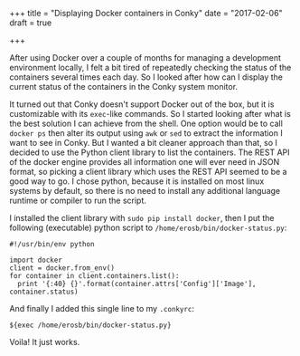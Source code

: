 +++
title = "Displaying Docker containers in Conky"
date = "2017-02-06"
draft = true

+++

After using Docker over a couple of months for managing a development environment locally, I felt a bit tired of repeatedly
checking the status of the  containers several times each day. So I looked after how can I display the current status of
the containers in the Conky system monitor.

<!--more-->

It turned out that Conky doesn't support Docker out of the box, but it is customizable with its `exec`-like commands. So
I started looking after what is the best solution I can achieve from the shell. One option would be to call `docker ps` 
then alter its output using `awk` or `sed` to extract the information I want to see in Conky. But I wanted a bit cleaner
approach than that, so I decided to use the Python client library to list the containers. The REST API of the docker engine
provides all information one will ever need in JSON format, so picking a client library which uses the REST API seemed to
be a good way to go. I chose python, because it is installed on most linux systems by default, so there is no need to install
any additional language runtime or compiler to run the script.


I installed the client library with `sudo pip install docker`, then I put the following (executable) python script to `/home/erosb/bin/docker-status.py`:

```
#!/usr/bin/env python

import docker
client = docker.from_env()
for container in client.containers.list():
  print '{:40} {}'.format(container.attrs['Config']['Image'], container.status)
```



And finally I added this single line to my `.conkyrc`: 

`${exec /home/erosb/bin/docker-status.py}`

Voila! It just works.
